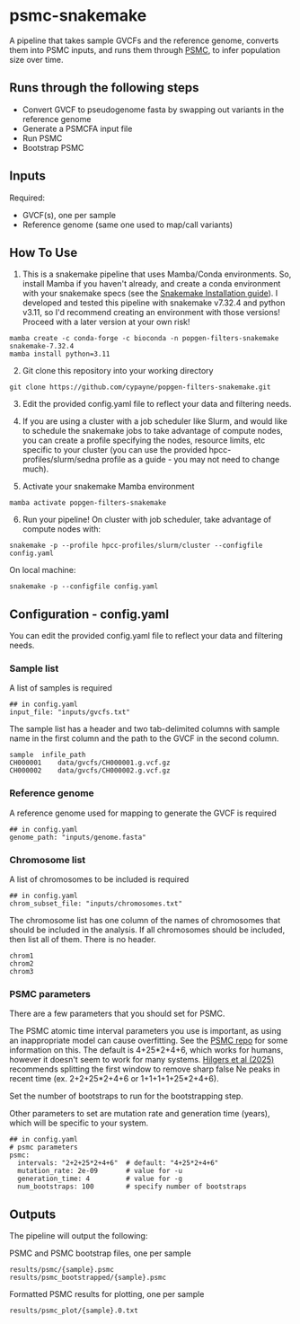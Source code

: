 # psmc-snakemake

A pipeline that takes sample GVCFs and the reference genome, converts them into PSMC inputs, and runs them through [PSMC](https://github.com/lh3/psmc), to infer population size over time.

## Runs through the following steps
- Convert GVCF to pseudogenome fasta by swapping out variants in the reference genome
- Generate a PSMCFA input file
- Run PSMC
- Bootstrap PSMC 

## Inputs

Required:
- GVCF(s), one per sample 
- Reference genome (same one used to map/call variants)

## How To Use

1. This is a snakemake pipeline that uses Mamba/Conda environments. So, install Mamba if you haven't already, and 
create a conda environment with your snakemake specs (see the [Snakemake Installation guide](https://snakemake.readthedocs.io/en/stable/getting_started/installation.html)). 
I developed and tested this pipeline with snakemake v7.32.4 and python v3.11, so I'd recommend creating an environment with 
those versions! Proceed with a later version at your own risk!
```
mamba create -c conda-forge -c bioconda -n popgen-filters-snakemake snakemake-7.32.4
mamba install python=3.11
``` 

2. Git clone this repository into your working directory
```
git clone https://github.com/cypayne/popgen-filters-snakemake.git
```

3. Edit the provided config.yaml file to reflect your data and filtering needs.

4. If you are using a cluster with a job scheduler like Slurm, and would like to schedule the snakemake
jobs to take advantage of compute nodes, you can create a profile specifying the nodes, 
resource limits, etc specific to your cluster 
(you can use the provided hpcc-profiles/slurm/sedna profile as a guide - you may not need to change much).

5. Activate your snakemake Mamba environment 
```
mamba activate popgen-filters-snakemake
```

6. Run your pipeline!
On cluster with job scheduler, take advantage of compute nodes with:
```
snakemake -p --profile hpcc-profiles/slurm/cluster --configfile config.yaml 
```
On local machine:
```
snakemake -p --configfile config.yaml
```


## Configuration - config.yaml 
You can edit the provided config.yaml file to reflect your data and filtering needs.

### Sample list 
A list of samples is required
```
## in config.yaml
input_file: "inputs/gvcfs.txt"
```

The sample list has a header and two tab-delimited columns with sample name in the first column and the path to the GVCF in the second column. 
```
sample  infile_path
CH000001    data/gvcfs/CH000001.g.vcf.gz
CH000002    data/gvcfs/CH000002.g.vcf.gz
```

### Reference genome
A reference genome used for mapping to generate the GVCF is required
```
## in config.yaml
genome_path: "inputs/genome.fasta"
```

### Chromosome list
A list of chromosomes to be included is required
```
## in config.yaml
chrom_subset_file: "inputs/chromosomes.txt"
```

The chromosome list has one column of the names of chromosomes that should be included in the analysis. If all chromosomes should be included, then list all of them. There is no header. 
```
chrom1
chrom2
chrom3
```

### PSMC parameters
There are a few parameters that you should set for PSMC.

The PSMC atomic time interval parameters you use is important, as using an inappropriate model can cause overfitting. See the [PSMC repo](https://github.com/lh3/psmc) for some information on this. The default is 4+25\*2+4+6, which works for humans, however it doesn't seem to work for many systems. [Hilgers et al (2025)](https://www.cell.com/current-biology/pdf/S0960-9822(24)01239-9.pdf) recommends splitting the first window to remove sharp false Ne peaks in recent time (ex. 2+2+25\*2+4+6 or 1+1+1+1+25\*2+4+6). 

Set the number of bootstraps to run for the bootstrapping step.

Other parameters to set are mutation rate and generation time (years), which will be specific to your system.

```
## in config.yaml
# psmc parameters
psmc:
  intervals: "2+2+25*2+4+6"  # default: "4+25*2+4+6"
  mutation_rate: 2e-09       # value for -u
  generation_time: 4         # value for -g
  num_bootstraps: 100        # specify number of bootstraps
```


## Outputs
The pipeline will output the following:

PSMC and PSMC bootstrap files, one per sample 
```
results/psmc/{sample}.psmc
results/psmc_bootstrapped/{sample}.psmc
```

Formatted PSMC results for plotting, one per sample
```
results/psmc_plot/{sample}.0.txt
```

